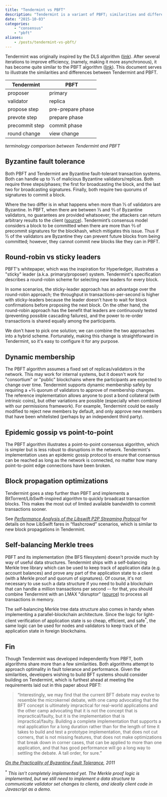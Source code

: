 ```yaml
---
title: "Tendermint vs PBFT"
description: "Tendermint is a variant of PBFT; similarities and differences explained"
date: "2015-10-03"
categories: 
    - "consensus"
    - "pbft"
aliases:
    - /posts/tendermint-vs-pbft/
---
```


Tendermint was originally inspired by the DLS algorithm ([link](http://groups.csail.mit.edu/tds/papers/Lynch/jacm88.pdf)).  After several iterations to improve efficiency, (namely, making it more asynchronous), it has become quite similar to the PBFT algorithm ([link](http://www.pmg.lcs.mit.edu/papers/osdi99.pdf)).  This document serves to illustrate the similarities and differences between Tendermint and PBFT.


|Tendermint     | PBFT              |
|---------------|-------------------|
|proposer       | primary           |
|validator      | replica           |
|propose step   | pre-prepare phase |
|prevote step   | prepare phase     |
|precommit step | commit phase      |
|round change   | view change       |

_terminology comparison between Tendermint and PBFT_

## Byzantine fault tolerance

Both PBFT and Tendermint are Byzantine fault-tolerant transaction systems.  Both can handle up to ⅓ of malicious Byzantine validators/replicas.  Both require three steps/phases;  the first for broadcasting the block, and the last two for broadcasting signatures.  Finally, both require two quorums of signatures to commit a block.

Where the two differ is in what happens when more than ⅓ of validators are Byzantine.  In PBFT, when there are between ⅓ and ⅔ of Byzantine validators, no guarantees are provided whatsoever; the attackers can return arbitrary results to the client ([source](https://www.usenix.org/conference/nsdi-07/beyond-one-third-faulty-replicas-byzantine-fault-tolerant-systems)).  Tendermint’s consensus model considers a block to be committed when there are more than ⅔ of precommit signatures for the blockhash, which mitigates this issue.   Thus if ½ of the validators are Byzantine they can prevent future blocks from being committed; however, they cannot commit new blocks like they can in PBFT. 

## Round-robin vs sticky leaders

PBFT's whitepaper, which was the inspiration for Hyperledger, illustrates a "sticky" leader (a.k.a. primary/proposer) system.  Tendermint's specification describes a round-robin scheme for selecting new leaders for every block.

In some scenarios, the sticky-leader approach has an advantage over the round-robin approach; the throughput in transactions-per-second is higher with sticky-leaders because the leader doesn't have to wait for block confirmations before proposing the next block.  On the other hand, the round-robin approach has the benefit that leaders are continuously tested (preventing possible cascading failures), and the power to re-order transactions is shared equally among the participants.

We don't have to pick one solution; we can combine the two approaches into a hybrid scheme.  Fortunately, making this change is straightforward in Tendermint, so it's easy to configure it for any purpose.

## Dynamic membership

The PBFT algorithm assumes a fixed set of replicas/validators in the network.  This may work for internal systems, but it doesn't work for "consortium" or "public" blockchains where the participants are expected to change over time.  Tendermint supports dynamic membership safely by requiring a +⅔ quorum of validators to approve of membership changes.  The reference implementation allows anyone to post a bond collateral (with intrinsic coins), but other variations are possible (especially when combined with our permissions framework).  For example, Tendermint could be easily modified to reject new members by default, and only approve new members that have been whitelisted (perhaps by an independent third party).

## Epidemic gossip vs point-to-point

The PBFT algorithm illustrates a point-to-point consensus algorithm, which is simpler but is less robust to disruptions in the network.  Tendermint's implementation uses an epidemic gossip protocol to ensure that consensus can be reached as long as the network is connected, no matter how many point-to-point edge connections have been broken.

## Block propagation optimizations

Tendermint goes a step further than PBFT and implements a BitTorrent/LibSwift-inspired algorithm to quickly broadcast transaction blocks.  This makes the most out of limited available bandwidth to commit transactions sooner.

See [_Performance Analysis of the Libswift P2P Streaming Protocol_](http://www.ict.kth.se/courses/ID2210/presentation-papers/2012%20-%20Performance%20Analysis%20of%20Libswift.pdf) for details on how LibSwift fares in “flashcrowd” scenarios, which is similar to new block propagations in Tendermint.

## Self-balancing Merkle trees

PBFT and its implementation (the BFS filesystem) doesn't provide much by way of useful data structures.  Tendermint ships with a self-balancing Merkle tree library which can be used to keep track of application data (e.g. account balances) and prove any part of the application state to a client (with a Merkle proof and quorum of signatures).  Of course, it's not necessary to use such a data structure if you need to build a blockchain that can handle a million transactions per second -- for that, you should combine Tendermint with an LMAX "disruptor" ([source](http://martinfowler.com/articles/lmax.html)) to process all transactions in memory.

The self-balancing Merkle tree data structure also comes in handy when implementing a parallel-blockchain architecture.  Since the logic for light-client verification of application state is so cheap, efficient, and safe<sup>\*</sup>, the same logic can be used for nodes and validators to keep track of the application state in foreign blockchains.

## Fin

Though Tendermint was developed independently from PBFT, both algorithms share more than a few similarities. Both algorithms attempt to approach optimality in fault tolerance and performance.  Given the similarities, developers wishing to build BFT systems should consider building on Tendermint, which is furthest ahead at meeting the requirements laid out in this paper about PBFT:

<blockquote>
“Interestingly, we may find that the current BFT debate may evolve to resemble the microkernel debate, with one camp advocating that the BFT concept is ultimately impractical for real-world applications and the other camp advocating that it is not the concept that is impractical/faulty, but it is the implementation that is impractical/faulty. Building a complete implementation that supports a real application for a long duration rather than for the length of time it takes to build and test a prototype implementation, that does not cut corners, that is not missing features, that does not make optimizations that break down in corner cases, that can be applied to more than one application, and that has good performance will go a long way to settling the debate. A tall order, for sure.”
</blockquote>

<cite>[_On the Practicality of Byzantine Fault Tolerance_](http://arxiv.org/pdf/1110.4854.pdf), 2011</cite>

<sup>\*</sup> _This isn’t completely implemented yet.  The Merkle proof logic is implemented, but we still need to implement a data structure to communicate validator set changes to clients, and ideally client code in Javascript as a demo._
